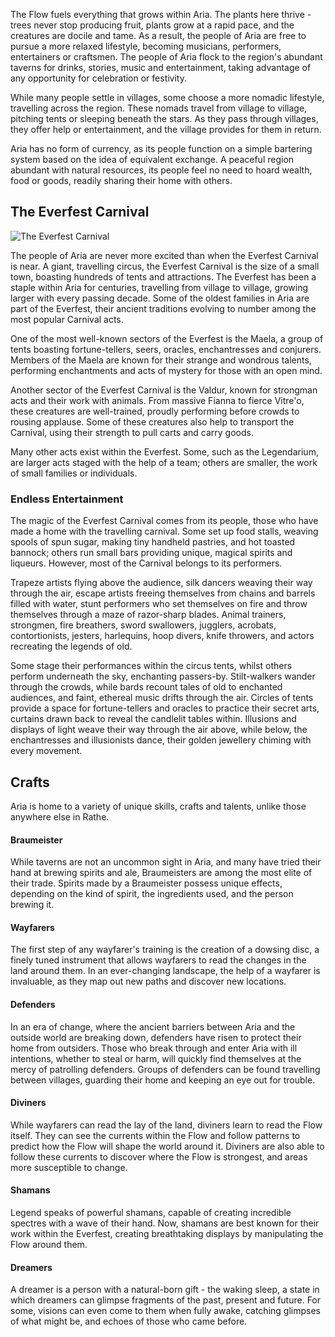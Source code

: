 The Flow fuels everything that grows within Aria. The plants here thrive - trees never stop producing fruit, plants grow at a rapid pace, and the creatures are docile and tame. As a result, the people of Aria are free to pursue a more relaxed lifestyle, becoming musicians, performers, entertainers or craftsmen. The people of Aria flock to the region's abundant taverns for drinks, stories, music and entertainment, taking advantage of any opportunity for celebration or festivity.

While many people settle in villages, some choose a more nomadic lifestyle, travelling across the region. These nomads travel from village to village, pitching tents or sleeping beneath the stars. As they pass through villages, they offer help or entertainment, and the village provides for them in return.

Aria has no form of currency, as its people function on a simple bartering system based on the idea of equivalent exchange. A peaceful region abundant with natural resources, its people feel no need to hoard wealth, food or goods, readily sharing their home with others.

## The Everfest Carnival

![The Everfest Carnival](https://media.githubusercontent.com/media/nathaneastwood/fablore/main/src/world-of-rathe/aria/media/everfest.webp)

The people of Aria are never more excited than when the Everfest Carnival is near. A giant, travelling circus, the Everfest Carnival is the size of a small town, boasting hundreds of tents and attractions. The Everfest has been a staple within Aria for centuries, travelling from village to village, growing larger with every passing decade. Some of the oldest families in Aria are part of the Everfest, their ancient traditions evolving to number among the most popular Carnival acts.

One of the most well-known sectors of the Everfest is the Maela, a group of tents boasting fortune-tellers, seers, oracles, enchantresses and conjurers. Members of the Maela are known for their strange and wondrous talents, performing enchantments and acts of mystery for those with an open mind.

Another sector of the Everfest Carnival is the Valdur, known for strongman acts and their work with animals. From massive Fianna to fierce Vitre'o, these creatures are well-trained, proudly performing before crowds to rousing applause. Some of these creatures also help to transport the Carnival, using their strength to pull carts and carry goods.

Many other acts exist within the Everfest. Some, such as the Legendarium, are larger acts staged with the help of a team; others are smaller, the work of small families or individuals.

### Endless Entertainment
The magic of the Everfest Carnival comes from its people, those who have made a home with the travelling carnival. Some set up food stalls, weaving spools of spun sugar, making tiny handheld pastries, and hot toasted bannock; others run small bars providing unique, magical spirits and liqueurs. However, most of the Carnival belongs to its performers.

Trapeze artists flying above the audience, silk dancers weaving their way through the air, escape artists freeing themselves from chains and barrels filled with water, stunt performers who set themselves on fire and throw themselves through a maze of razor-sharp blades. Animal trainers, strongmen, fire breathers, sword swallowers, jugglers, acrobats, contortionists, jesters, harlequins, hoop divers, knife throwers, and actors recreating the legends of old.

Some stage their performances within the circus tents, whilst others perform underneath the sky, enchanting passers-by. Stilt-walkers wander through the crowds, while bards recount tales of old to enchanted audiences, and faint, ethereal music drifts through the air. Circles of tents provide a space for fortune-tellers and oracles to practice their secret arts, curtains drawn back to reveal the candlelit tables within. Illusions and displays of light weave their way through the air above, while below, the enchantresses and illusionists dance, their golden jewellery chiming with every movement.

## Crafts
Aria is home to a variety of unique skills, crafts and talents, unlike those anywhere else in Rathe.

#### Braumeister
While taverns are not an uncommon sight in Aria, and many have tried their hand at brewing spirits and ale, Braumeisters are among the most elite of their trade. Spirits made by a Braumeister possess unique effects, depending on the kind of spirit, the ingredients used, and the person brewing it.

#### Wayfarers
The first step of any wayfarer's training is the creation of a dowsing disc, a finely tuned instrument that allows wayfarers to read the changes in the land around them. In an ever-changing landscape, the help of a wayfarer is invaluable, as they map out new paths and discover new locations.

#### Defenders
In an era of change, where the ancient barriers between Aria and the outside world are breaking down, defenders have risen to protect their home from outsiders. Those who break through and enter Aria with ill intentions, whether to steal or harm, will quickly find themselves at the mercy of patrolling defenders. Groups of defenders can be found travelling between villages, guarding their home and keeping an eye out for trouble.

#### Diviners
While wayfarers can read the lay of the land, diviners learn to read the Flow itself. They can see the currents within the Flow and follow patterns to predict how the Flow will shape the world around it. Diviners are also able to follow these currents to discover where the Flow is strongest, and areas more susceptible to change.

#### Shamans
Legend speaks of powerful shamans, capable of creating incredible spectres with a wave of their hand. Now, shamans are best known for their work within the Everfest, creating breathtaking displays by manipulating the Flow around them.

#### Dreamers
A dreamer is a person with a natural-born gift - the waking sleep, a state in which dreamers can glimpse fragments of the past, present and future. For some, visions can even come to them when fully awake, catching glimpses of what might be, and echoes of those who came before.

